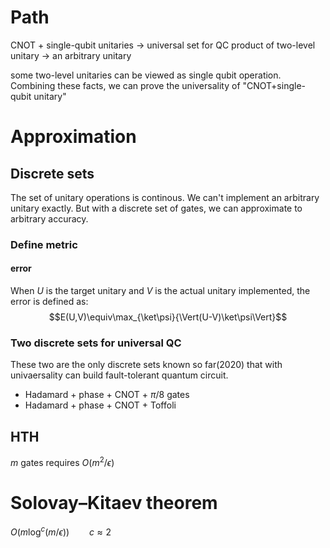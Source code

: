 # Path
CNOT + single-qubit unitaries $\rightarrow$ universal set for QC
product of two-level unitary $\rightarrow$ an arbitrary unitary

some two-level unitaries can be viewed as single qubit operation. Combining these facts, we can prove the universality of "CNOT+single-qubit unitary"

# Approximation
## Discrete sets
The set of unitary operations is continous. We can't implement an arbitrary unitary exactly. But with a discrete set of gates, we can approximate to arbitrary accuracy.
### Define metric
#### error
When $U$ is the target unitary and $V$ is the actual unitary implemented, the error is defined as:
$$E(U,V)\equiv\max_{\ket\psi}{\Vert(U-V)\ket\psi\Vert}$$
### Two discrete sets for universal QC
These two are the only discrete sets known so far(2020) that with univaersality can build fault-tolerant quantum circuit.  
- Hadamard + phase + CNOT + $\pi/8$ gates
- Hadamard + phase + CNOT + Toffoli

## HTH
$m$ gates requires $O(m^2/\epsilon)$

# Solovay–Kitaev theorem
$O(m\log^c{(m/\epsilon)})\qquad c\approx2$